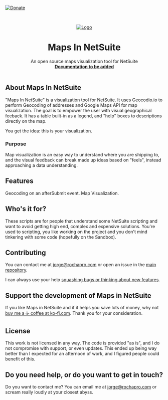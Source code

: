 [![Donate][donate-shield]][donate-url]

<!-- PROJECT LOGO -->
<br />
<p align="center">
  <a href="https://github.com/Jorgelhus/MapsinNetSuite">
    <img src="https://i.ibb.co/GsWKsBk/Designer.png" alt="Logo">
  </a>
</p>
  <h1 align="center">Maps In NetSuite</h1>


  <p align="center">
    An open source maps visualization tool for NetSuite
    <br />
    <a href="https://google.com/" target="_blank"><strong>Documentation to be added</strong></a>
    <br />
    <br />

  </p>

<!-- /MarkdownTOC -->

## About Maps In NetSuite

"Maps In NetSuite" is a visualization tool for NetSuite. It uses Geocodio.io to perform Geocoding of addresses and Google Maps API for map visualization. The goal is to empower the user with visual geographical feeback. It has a table built-in as a legend, and "help" boxes to descriptions directly on the map.

You get the idea: this is your visualization.

### Purpose

  Map visualization is an easy way to understand where you are shipping to, and the visual feedback can break made up ideas based on "feels", instead approaching a data understanding.

## Features

  Geocoding on an afterSubmit event.
  Map Visualization.

## Who's it for?

These scripts are for people that understand some NetSuite scripting and want to avoid getting high end, complex and expensive solutions. You're used to scripting, you like working on the project and you don't mind tinkering with some code (hopefully on the Sandbox).
 
## Contributing

You can contact me at [jorge@rochapro.com](mailto:jorge@rochapro.com) or open an issue in the [main repository](https://github.com/Jorgelhus/MapsinNetSuite).

I can always use your help [squashing bugs or thinking about new features](https://github.com/Jorgelhus/MapsinNetSuite/issues).

<!-- SPONSOR TEXT -->

## Support the development of Maps in NetSuite

If you like Maps in NetSuite and if it helps you save lots of money, why not [buy me a ☕️ coffee at ko-fi.com](https://ko-fi.com/jorgelhus). Thank you for your consideration.

<!-- END OF SPONSOR TEXT -->

## License

This work is not licensed in any way. The code is provided "as is", and I do not compromise with support, or even updates. This ended up being way better than I expected for an afternoon of work, and I figured people could benefit of this.

<!-- HELP TEXT -->

## Do you need help, or do you want to get in touch?

Do you want to contact me? You can email me at [jorge@rochapro.com](mailto:jorge@rochapro.com) or scream really loudly at your closest abyss.

<!-- END OF HELP TEXT -->


[donate-shield]: https://img.shields.io/badge/donate-%24%20%E2%82%AC-brightgreen?style=flat-square
[donate-url]: https://ko-fi.com/jorgelhus
